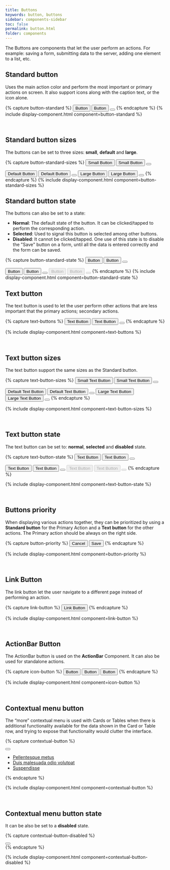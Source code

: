 ```yaml
---
title: Buttons
keywords: button, buttons
sidebar: components-sidebar
toc: false
permalink: button.html
folder: components
---
```


The Buttons are components that let the user perform an actions. For example: saving a form, submitting data to the server, adding one element to a list, etc.

## Standard button
Uses the main action color and perform the most important or primary actions on screen. It also support icons along with the caption text, or the icon alone.

{% capture button-standard %}
<button class="tn-button">
    Button
</button>
<button class="tn-button">
    <span class="tn-icon tn-icon--checked tn-icon--medium" role="presentation"></span>
    Button
</button>
<button class="tn-button tn-button--icon" aria-label="BUTTON_LABEL">
    <span class="tn-icon tn-icon--checked tn-icon--medium" role="presentation"></span>
</button>
{% endcapture %}
{% include display-component.html component=button-standard %}

<br/>

## Standard button sizes
The buttons can be set to three sizes: **small**, **default** and **large**.

{% capture button-standard-sizes %}
<button class="tn-button tn-button--small">
    Small Button
</button>
<button class="tn-button tn-button--small">
    <span class="tn-icon tn-icon--checked tn-icon--small" role="presentation"></span>
    Small Button
</button>
<button class="tn-button tn-button--icon tn-button--small" aria-label="BUTTON_LABEL">
    <span class="tn-icon tn-icon--checked tn-icon--small" role="presentation"></span>
</button>

<button class="tn-button">
    Default Button
</button>
<button class="tn-button">
    <span class="tn-icon tn-icon--checked tn-icon--medium" role="presentation"></span>
    Default Button
</button>
<button class="tn-button tn-button--icon" aria-label="BUTTON_LABEL">
    <span class="tn-icon tn-icon--checked tn-icon--medium" role="presentation"></span>
</button>

<button class="tn-button tn-button--large">
    Large Button
</button>
<button class="tn-button tn-button--large">
    <span class="tn-icon tn-icon--checked tn-icon--large" role="presentation"></span>
    Large Button
</button>
<button class="tn-button tn-button--icon tn-button--large" aria-label="BUTTON_LABEL">
    <span class="tn-icon tn-icon--checked tn-icon--large" role="presentation"></span>
</button>
{% endcapture %}
{% include display-component.html component=button-standard-sizes %}

<br/>

## Standard button state
The buttons can also be set to a state:

* **Normal**: The default state of the button. It can be clicked/tapped to perform the corresponding action.
* **Selected**: Used to signal this button is selected among other buttons.
* **Disabled**: It cannot be clicked/tapped. One use of this state is to disable the "Save" button on a form, until all the data is entered correctly and the form can be saved.

{% capture button-standard-state %}
<button class="tn-button">
    Button
</button>
<button class="tn-button">
    <span class="tn-icon tn-icon--checked tn-icon--medium" role="presentation"></span>
    Button
</button>
<button class="tn-button tn-button--icon" aria-label="BUTTON_LABEL">
    <span class="tn-icon tn-icon--checked tn-icon--medium" role="presentation"></span>
</button>

<button class="tn-button" aria-selected="true">
    Button
</button>
<button class="tn-button" aria-selected="true">
    <span class="tn-icon tn-icon--checked tn-icon--medium" role="presentation"></span>
    Button
</button>
<button class="tn-button tn-button--icon" aria-selected="true" aria-label="BUTTON_LABEL">
    <span class="tn-icon tn-icon--checked tn-icon--medium" role="presentation"></span>
</button>

<button class="tn-button" aria-disabled="true" disabled>
    Button
</button>
<button class="tn-button" aria-disabled="true" disabled>
    <span class="tn-icon tn-icon--checked tn-icon--medium" role="presentation"></span>
    Button
</button>
<button class="tn-button tn-button--icon" aria-disabled="true" disabled aria-label="BUTTON_LABEL">
    <span class="tn-icon tn-icon--checked tn-icon--medium" role="presentation"></span>
</button>
{% endcapture %}
{% include display-component.html component=button-standard-state %}

<br>

## Text button
The text button is used to let the user perform other actions that are less important that the primary actions; secondary actions.

{% capture text-buttons %}
<button class="tn-button tn-button--text">
    Text Button
</button>
<button class="tn-button tn-button--text">
    <span class="tn-icon tn-icon--checked tn-icon--medium" role="presentation"></span>
    Text Button
</button>
<button class="tn-button tn-button--text tn-button--icon">
    <span class="tn-icon tn-icon--checked tn-icon--medium" role="presentation"></span>
</button>
{% endcapture %}

{% include display-component.html component=text-buttons %}

<br>

## Text button sizes
The text button support the same sizes as the Standard button.

{% capture text-button-sizes %}
<button class="tn-button tn-button--text tn-button--small">
    Small Text Button
</button>
<button class="tn-button tn-button--text tn-button--small">
    <span class="tn-icon tn-icon--checked tn-icon--small" role="presentation"></span>
    Small Text Button
</button>
<button class="tn-button tn-button--text tn-button--icon tn-button--small" aria-label="BUTTON_LABEL">
    <span class="tn-icon tn-icon--checked tn-icon--small" role="presentation"></span>
</button>

<button class="tn-button tn-button--text">
    Default Text Button
</button>
<button class="tn-button tn-button--text">
    <span class="tn-icon tn-icon--checked tn-icon--medium" role="presentation"></span>
    Default Text Button
</button>
<button class="tn-button tn-button--text tn-button--icon" aria-label="BUTTON_LABEL">
    <span class="tn-icon tn-icon--checked tn-icon--medium" role="presentation"></span>
</button>

<button class="tn-button tn-button--text tn-button--large">
    Large Text Button
</button>
<button class="tn-button tn-button--text tn-button--large">
    <span class="tn-icon tn-icon--checked tn-icon--large" role="presentation"></span>
    Large Text Button
</button>
<button class="tn-button tn-button--text tn-button--icon tn-button--large" aria-label="BUTTON_LABEL">
    <span class="tn-icon tn-icon--checked tn-icon--large" role="presentation"></span>
</button>
{% endcapture %}

{% include display-component.html component=text-button-sizes %}

<br>

## Text button state
The text button can be set to: **normal**, **selected** and **disabled** state.

{% capture text-button-state %}
<button class="tn-button tn-button--text">
    Text Button
</button>
<button class="tn-button tn-button--text">
    <span class="tn-icon tn-icon--checked tn-icon--medium" role="presentation"></span>
    Text Button
</button>
<button class="tn-button tn-button--text tn-button--icon" aria-label="BUTTON_LABEL">
    <span class="tn-icon tn-icon--checked tn-icon--medium" role="presentation"></span>
</button>

<button class="tn-button tn-button--text" aria-selected="true">
    Text Button
</button>
<button class="tn-button tn-button--text" aria-selected="true">
    <span class="tn-icon tn-icon--checked tn-icon--medium" role="presentation"></span>
    Text Button
</button>
<button class="tn-button tn-button--text tn-button--icon" aria-selected="true" aria-label="BUTTON_LABEL">
    <span class="tn-icon tn-icon--checked tn-icon--medium" role="presentation"></span>
</button>

<button class="tn-button tn-button--text" aria-disabled="true" disabled>
    Text Button
</button>
<button class="tn-button tn-button--text" aria-disabled="true" disabled>
    <span class="tn-icon tn-icon--checked tn-icon--medium" role="presentation"></span>
    Text Button
</button>
<button class="tn-button tn-button--text tn-button--icon" aria-disabled="true" disabled aria-label="BUTTON_LABEL">
    <span class="tn-icon tn-icon--checked tn-icon--medium" role="presentation"></span>
</button>
{% endcapture %}

{% include display-component.html component=text-button-state %}

<br/>

## Buttons priority
When displaying various actions together, they can be prioritized by using a **Standard button** for the Primary Action and a **Text button** for the other actions. The Primary action should be always on the right side.

{% capture button-priority %}
<button class="tn-button tn-button--text">
    Cancel
</button>
<button class="tn-button">
    Save
</button>
{% endcapture %}

{% include display-component.html component=button-priority %}

<br/>

## Link Button
The link button let the user navigate to a different page instead of performing an action.

{% capture link-button %}
<button class="tn-button tn-button--link">
    Link Button
</button>
{% endcapture %}

{% include display-component.html component=link-button %}

<br>

## ActionBar Button
The ActionBar button is used on the **ActionBar** Component. It can also be used for standalone actions.

{% capture icon-button %}
<button class="tn-button tn-button--text tn-button--action-bar">
    <span class="tn-icon tn-icon--checked tn-icon--medium" role="presentation"></span>
    Button
</button>
<button class="tn-button tn-button--text tn-button--action-bar">
    <span class="tn-icon tn-icon--checked tn-icon--medium" role="presentation"></span>
    Button
</button>
<button class="tn-button tn-button--action-bar">
    <span class="tn-icon tn-icon--checked tn-icon--medium" role="presentation"></span>
    Button
</button>
{% endcapture %}

{% include display-component.html component=icon-button %}

<br>

## Contextual menu button
The “more” contextual menu is used with Cards or Tables when there is additional functionality available for the data shown in the Card or Table row, and trying to expose that functionality would clutter the interface.

{% capture contextual-button %}
<div class="tn-dropdown">
    <button class="tn-button tn-button--icon tn-button--text" aria-controls="nH3Yk786" aria-haspopup="true" aria-label="More">
        <span class="tn-icon tn-icon--more tn-icon--medium" role="presentation"></span>
    </button>
    <ul class="tn-dropdown__menu tn-contextual-menu" aria-hidden="true" id="nH3Yk786">
        <li><a href="#" class="tn-dropdown__item">Pellentesque metus</a></li>
        <li><a href="#" class="tn-dropdown__item">Duis malesuada odio volutpat</a></li>
        <li><a href="#" class="tn-dropdown__item">Suspendisse</a></li>
    </ul>
</div>
{% endcapture %}

{% include display-component.html component=contextual-button %}

<br/>


## Contextual menu button state
It can be also be set to a **disabled** state.

{% capture contextual-button-disabled %}
<div class="tn-dropdown">
    <button class="tn-button tn-button--icon tn-button--text is-disabled" aria-controls="V9HDS171" aria-haspopup="true" aria-label="More">
        <span class="tn-icon tn-icon--more tn-icon--medium" role="presentation"></span>
    </button>
</div>
{% endcapture %}

{% include display-component.html component=contextual-button-disabled %}
